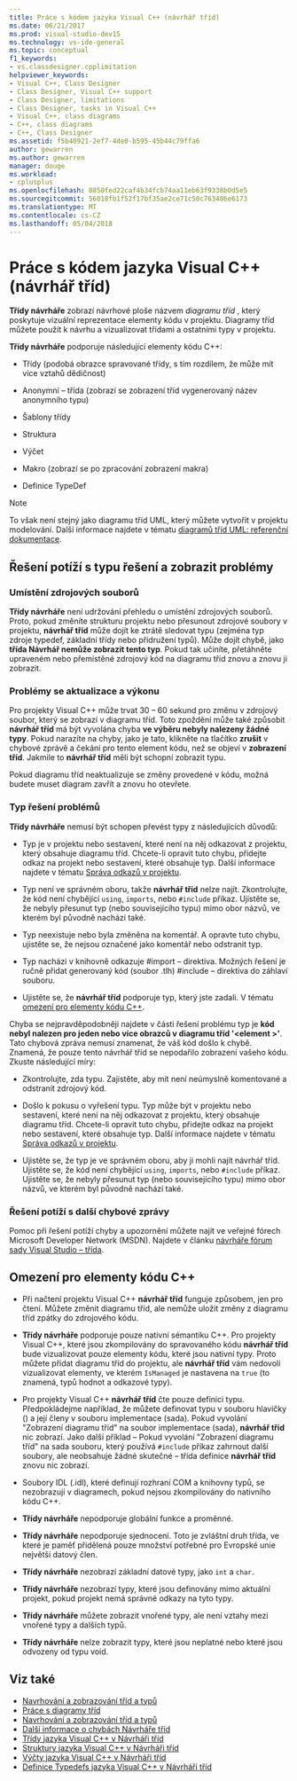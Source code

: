 ```yaml
---
title: Práce s kódem jazyka Visual C++ (návrhář tříd)
ms.date: 06/21/2017
ms.prod: visual-studio-dev15
ms.technology: vs-ide-general
ms.topic: conceptual
f1_keywords:
- vs.classdesigner.cpplimitation
helpviewer_keywords:
- Visual C++, Class Designer
- Class Designer, Visual C++ support
- Class Designer, limitations
- Class Designer, tasks in Visual C++
- Visual C++, class diagrams
- C++, class diagrams
- C++, Class Designer
ms.assetid: f5b40921-2ef7-4de0-b595-45b44c79ffa6
author: gewarren
ms.author: gewarren
manager: douge
ms.workload:
- cplusplus
ms.openlocfilehash: 0850fed22caf4b34fcb74aa11eb63f9338b0d5e5
ms.sourcegitcommit: 56018fb1f52f17bf35ae2ce71c50c763486e6173
ms.translationtype: MT
ms.contentlocale: cs-CZ
ms.lasthandoff: 05/04/2018
---
```

# <a name="work-with-visual-c-code-class-designer"></a>Práce s kódem jazyka Visual C++ (návrhář tříd)

**Třídy návrháře** zobrazí návrhové ploše názvem *diagramu tříd* , který poskytuje vizuální reprezentace elementy kódu v projektu. Diagramy tříd můžete použít k návrhu a vizualizovat třídami a ostatními typy v projektu.

**Třídy návrháře** podporuje následující elementy kódu C++:

-   Třídy (podobá obrazce spravované třídy, s tím rozdílem, že může mít více vztahů dědičnost)

-   Anonymní – třída (zobrazí se zobrazení tříd vygenerovaný název anonymního typu)

-   Šablony třídy

-   Struktura

-   Výčet

-   Makro (zobrazí se po zpracování zobrazení makra)

-   Definice TypeDef

> [!NOTE]
> To však není stejný jako diagramu tříd UML, který můžete vytvořit v projektu modelování. Další informace najdete v tématu [diagramů tříd UML: referenční dokumentace](../../modeling/uml-class-diagrams-reference.md).

## <a name="troubleshoot-type-resolution-and-display-issues"></a>Řešení potíží s typu řešení a zobrazit problémy

### <a name="location-of-source-files"></a>Umístění zdrojových souborů

**Třídy návrháře** není udržování přehledu o umístění zdrojových souborů. Proto, pokud změníte strukturu projektu nebo přesunout zdrojové soubory v projektu, **návrhář tříd** může dojít ke ztrátě sledovat typu (zejména typ zdroje typedef, základní třídy nebo přidružení typů). Může dojít chybě, jako **třída Návrhář nemůže zobrazit tento typ**. Pokud tak učiníte, přetáhněte upraveném nebo přemístěné zdrojový kód na diagramu tříd znovu a znovu ji zobrazit.

### <a name="update-and-performance-issues"></a>Problémy se aktualizace a výkonu

Pro projekty Visual C++ může trvat 30 – 60 sekund pro změnu v zdrojový soubor, který se zobrazí v diagramu tříd. Toto zpoždění může také způsobit **návrhář tříd** má být vyvolána chyba **ve výběru nebyly nalezeny žádné typy**. Pokud narazíte na chyby, jako je tato, klikněte na tlačítko **zrušit** v chybové zprávě a čekání pro tento element kódu, než se objeví v **zobrazení tříd**. Jakmile to **návrhář tříd** měli být schopní zobrazit typu.

Pokud diagramu tříd neaktualizuje se změny provedené v kódu, možná budete muset diagram zavřít a znovu ho otevřete.

### <a name="type-resolution-issues"></a>Typ řešení problémů

**Třídy návrháře** nemusí být schopen převést typy z následujících důvodů:

-   Typ je v projektu nebo sestavení, které není na něj odkazovat z projektu, který obsahuje diagramu tříd. Chcete-li opravit tuto chybu, přidejte odkaz na projekt nebo sestavení, které obsahuje typ. Další informace najdete v tématu [Správa odkazů v projektu](../managing-references-in-a-project.md).

-   Typ není ve správném oboru, takže **návrhář tříd** nelze najít. Zkontrolujte, že kód není chybějící `using`, `imports`, nebo `#include` příkaz. Ujistěte se, že nebyly přesunut typ (nebo souvisejícího typu) mimo obor názvů, ve kterém byl původně nachází také.

-   Typ neexistuje nebo byla změněna na komentář. A opravte tuto chybu, ujistěte se, že nejsou označené jako komentář nebo odstranit typ.

-   Typ nachází v knihovně odkazuje #import – direktiva. Možných řešení je ručně přidat generovaný kód (soubor .tlh) #include – direktiva do záhlaví souboru.

-   Ujistěte se, že **návrhář tříd** podporuje typ, který jste zadali. V tématu [omezení pro elementy kódu C++](#limitations-for-c-code-elements).

Chyba se nejpravděpodobněji najdete v části řešení problému typ je **kód nebyl nalezen pro jeden nebo více obrazců v diagramu tříd '\<element >'**. Tato chybová zpráva nemusí znamenat, že váš kód došlo k chybě. Znamená, že pouze tento návrhář tříd se nepodařilo zobrazení vašeho kódu. Zkuste následující míry:

-   Zkontrolujte, zda typu. Zajistěte, aby mít není neúmyslně komentované a odstranit zdrojový kód.

-   Došlo k pokusu o vyřešení typu. Typ může být v projektu nebo sestavení, které není na něj odkazovat z projektu, který obsahuje diagramu tříd. Chcete-li opravit tuto chybu, přidejte odkaz na projekt nebo sestavení, které obsahuje typ. Další informace najdete v tématu [Správa odkazů v projektu](../managing-references-in-a-project.md).

-   Ujistěte se, že typ je ve správném oboru, aby ji mohli najít návrhář tříd. Ujistěte se, že kód není chybějící `using`, `imports`, nebo `#include` příkaz. Ujistěte se, že nebyly přesunut typ (nebo souvisejícího typu) mimo obor názvů, ve kterém byl původně nachází také.

### <a name="troubleshoot-other-error-messages"></a>Řešení potíží s další chybové zprávy

Pomoc při řešení potíží chyby a upozornění můžete najít ve veřejné fórech Microsoft Developer Network (MSDN). Najdete v článku [návrháře fórum sady Visual Studio – třída](http://go.microsoft.com/fwlink/?linkid=160754).

## <a name="limitations-for-c-code-elements"></a>Omezení pro elementy kódu C++

-   Při načtení projektu Visual C++ **návrhář tříd** funguje způsobem, jen pro čtení. Můžete změnit diagramu tříd, ale nemůže uložit změny z diagramu tříd zpátky do zdrojového kódu.

-   **Třídy návrháře** podporuje pouze nativní sémantiku C++. Pro projekty Visual C++, které jsou zkompilovány do spravovaného kódu **návrhář tříd** bude vizualizovat pouze elementy kódu, které jsou nativní typy. Proto můžete přidat diagramu tříd do projektu, ale **návrhář tříd** vám nedovolí vizualizovat elementy, ve kterém `IsManaged` je nastavena na `true` (to znamená, typů hodnot a odkazové typy).

-   Pro projekty Visual C++ **návrhář tříd** čte pouze definici typu. Předpokládejme například, že můžete definovat typu v souboru hlavičky () a její členy v souboru implementace (sada). Pokud vyvolání "Zobrazení diagramu tříd" na soubor implementace (sada), **návrhář tříd** nic zobrazí. Jako další příklad – Pokud vyvolání "Zobrazení diagramu tříd" na sada souboru, který používá `#include` příkaz zahrnout další soubory, ale neobsahuje žádné skutečné – třída definice **návrhář tříd** znovu nic zobrazí.

-   Soubory IDL (.idl), které definují rozhraní COM a knihovny typů, se nezobrazují v diagramech, pokud nejsou zkompilovány do nativního kódu C++.

-   **Třídy návrháře** nepodporuje globální funkce a proměnné.

-   **Třídy návrháře** nepodporuje sjednocení. Toto je zvláštní druh třída, ve které je paměť přidělená pouze množství potřebné pro Evropské unie největší datový člen.

-   **Třídy návrháře** nezobrazí základní datové typy, jako `int` a `char`.

-   **Třídy návrháře** nezobrazí typy, které jsou definovány mimo aktuální projekt, pokud projekt nemá správné odkazy na tyto typy.

-   **Třídy návrháře** můžete zobrazit vnořené typy, ale není vztahy mezi vnořené typy a dalších typů.

-   **Třídy návrháře** nelze zobrazit typy, které jsou neplatné nebo které jsou odvozeny od typu void.

## <a name="see-also"></a>Viz také

- [Navrhování a zobrazování tříd a typů](designing-and-viewing-classes-and-types.md)
- [Práce s diagramy tříd](working-with-class-diagrams.md)
- [Navrhování a zobrazování tříd a typů](designing-and-viewing-classes-and-types.md)
- [Další informace o chybách Návrháře tříd](additional-information-about-errors.md)
- [Třídy jazyka Visual C++ v Návrháři tříd](visual-cpp-classes.md)
- [Struktury jazyka Visual C++ v Návrháři tříd](visual-cpp-structures.md)
- [Výčty jazyka Visual C++ v Návrháři tříd](visual-cpp-enumerations.md)
- [Definice Typedefs jazyka Visual C++ v Návrháři tříd](visual-cpp-typedefs.md)
